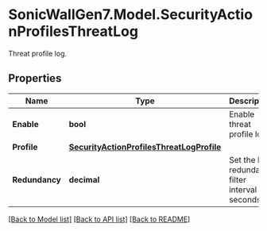 # SonicWallGen7.Model.SecurityActionProfilesThreatLog
Threat profile log.

## Properties

Name | Type | Description | Notes
------------ | ------------- | ------------- | -------------
**Enable** | **bool** | Enable threat profile log. | [optional] 
**Profile** | [**SecurityActionProfilesThreatLogProfile**](SecurityActionProfilesThreatLogProfile.md) |  | [optional] 
**Redundancy** | **decimal** | Set the log redundancy filter interval in seconds. | [optional] 

[[Back to Model list]](../README.md#documentation-for-models) [[Back to API list]](../README.md#documentation-for-api-endpoints) [[Back to README]](../README.md)

